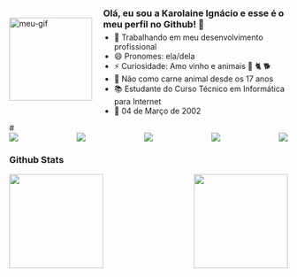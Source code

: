 <div style="display: flex; align-items: center;">
  <img src="https://i.picasion.com/pic92/b772bbd0219fa81e963e8a179be977e8.gif" alt="meu-gif" style="width: 150px; height: 150px; margin-right: 20px;">
  <div>
    <h3 style="margin-bottom: 5px;">Olá, eu sou a Karolaine Ignácio e esse é o meu perfil no Github! 🫡</h3>
    <ul style="margin-top: 0; padding-left: 20px;">
      <li>🔭 Trabalhando em meu desenvolvimento profissional</li>
      <li>😄 Pronomes: ela/dela</li>
      <li>⚡ Curiosidade: Amo vinho e animais 🍷 🐈 🐕</li>
      <li>🌱 Não como carne animal desde os 17 anos</li>
      <li>📚 Estudante do Curso Técnico em Informática para Internet</li>
      <li>📍 04 de Março de 2002</li>
    </ul>
  </div>
</div>
#
<div style="display: flex; justify-content: space-between;>
  <a href="https://www.instagram.com/karolaineign/"><img src="https://img.shields.io/badge/Instagram-E4405F?style=for-the-badge&logo=instagram&logoColor=white"></a>
  <a href="krlaineignacio@gmail.com"><img src="https://img.shields.io/badge/Gmail-D14836?style=for-the-badge&logo=gmail&logoColor=white"></a>
  <a href="https://www.linkedin.com/in/karolaine-ignacio-5a93a3214/"><img src="https://img.shields.io/badge/LinkedIn-0077B5?style=for-the-badge&logo=linkedin&logoColor=white"></a>
  <a href="https://www.facebook.com/karolaine.ignacio/"><img src="https://img.shields.io/badge/Facebook-1877F2?style=for-the-badge&logo=facebook&logoColor=white"></a>
  <a href="https://discord.com/users/1021657403177062440"><img src="https://img.shields.io/badge/Discord-7289DA?style=for-the-badge&logo=discord&logoColor=white"></a>
</div>

<h3>Github Stats</h3>
<div style="display: flex; justify-content: space-between;">
  <a href="https://github.com/KrlIgnacio">
  <img height="170em"  src="https://github-readme-stats.vercel.app/api?username=KrlIgnacio&theme=midnight-purple&show_icons=true&hide=stars" />
   <a href="https://github.com/KrlIgnacio">
  <img height="170em" src="https://github-readme-stats.vercel.app/api/top-langs/?username=KrlIgnacio&hide_progress=true&theme=midnight-purple" />
</div>
